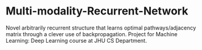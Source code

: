 # Multi-modality-Recurrent-Network
Novel arbitrarily recurrent structure that learns optimal pathways/adjacency matrix through a clever use of backpropagation.
Project for Machine Learning: Deep Learning course at JHU CS Department.
